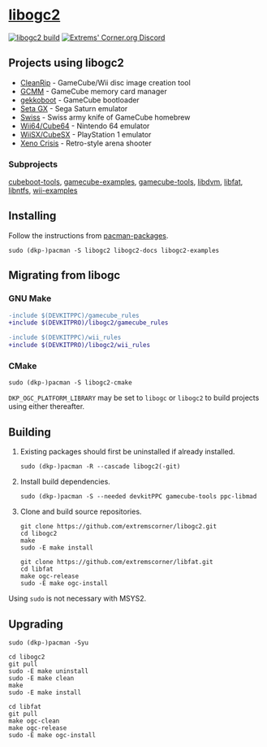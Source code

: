 # [libogc2](https://github.com/extremscorner/libogc2)

[![libogc2 build](https://github.com/extremscorner/libogc2/actions/workflows/continuous-integration-workflow.yml/badge.svg)](https://github.com/extremscorner/libogc2/actions/workflows/continuous-integration-workflow.yml) [![Extrems' Corner.org Discord](https://discordapp.com/api/guilds/243509579961466881/widget.png)](https://discord.extremscorner.org/)

## Projects using libogc2

- [CleanRip](https://github.com/emukidid/cleanrip) - GameCube/Wii disc image creation tool
- [GCMM](https://github.com/suloku/gcmm) - GameCube memory card manager
- [gekkoboot](https://github.com/redolution/gekkoboot) - GameCube bootloader
- [Seta GX](https://github.com/fadedled/seta-gx) - Sega Saturn emulator
- [Swiss](https://github.com/emukidid/swiss-gc) - Swiss army knife of GameCube homebrew
- [Wii64/Cube64](https://github.com/emukidid/Wii64) - Nintendo 64 emulator
- [WiiSX/CubeSX](https://github.com/emukidid/pcsxgc) - PlayStation 1 emulator
- [Xeno Crisis](https://shop.bitmapbureau.com/collections/gamecube/products/xeno-crisis-gamecube) - Retro-style arena shooter

### Subprojects

[cubeboot-tools](https://github.com/extremscorner/cubeboot-tools), [gamecube-examples](https://github.com/extremscorner/gamecube-examples), [gamecube-tools](https://github.com/extremscorner/gamecube-tools), [libdvm](https://github.com/extremscorner/libdvm), [libfat](https://github.com/extremscorner/libfat), [libntfs](https://github.com/extremscorner/libntfs), [wii-examples](https://github.com/extremscorner/wii-examples)

## Installing

Follow the instructions from [pacman-packages](https://github.com/extremscorner/pacman-packages#readme).

```
sudo (dkp-)pacman -S libogc2 libogc2-docs libogc2-examples
```

## Migrating from libogc

### GNU Make

```diff
-include $(DEVKITPPC)/gamecube_rules
+include $(DEVKITPRO)/libogc2/gamecube_rules
```

```diff
-include $(DEVKITPPC)/wii_rules
+include $(DEVKITPRO)/libogc2/wii_rules
```

### CMake

```
sudo (dkp-)pacman -S libogc2-cmake
```

`DKP_OGC_PLATFORM_LIBRARY` may be set to `libogc` or `libogc2` to build projects using either thereafter.

## Building

1. Existing packages should first be uninstalled if already installed.

   ```
   sudo (dkp-)pacman -R --cascade libogc2(-git)
   ```

2. Install build dependencies.

   ```
   sudo (dkp-)pacman -S --needed devkitPPC gamecube-tools ppc-libmad
   ```

3. Clone and build source repositories.

   ```
   git clone https://github.com/extremscorner/libogc2.git
   cd libogc2
   make
   sudo -E make install
   ```

   ```
   git clone https://github.com/extremscorner/libfat.git
   cd libfat
   make ogc-release
   sudo -E make ogc-install
   ```

Using `sudo` is not necessary with MSYS2.

## Upgrading

```
sudo (dkp-)pacman -Syu
```

```
cd libogc2
git pull
sudo -E make uninstall
sudo -E make clean
make
sudo -E make install
```

```
cd libfat
git pull
make ogc-clean
make ogc-release
sudo -E make ogc-install
```

